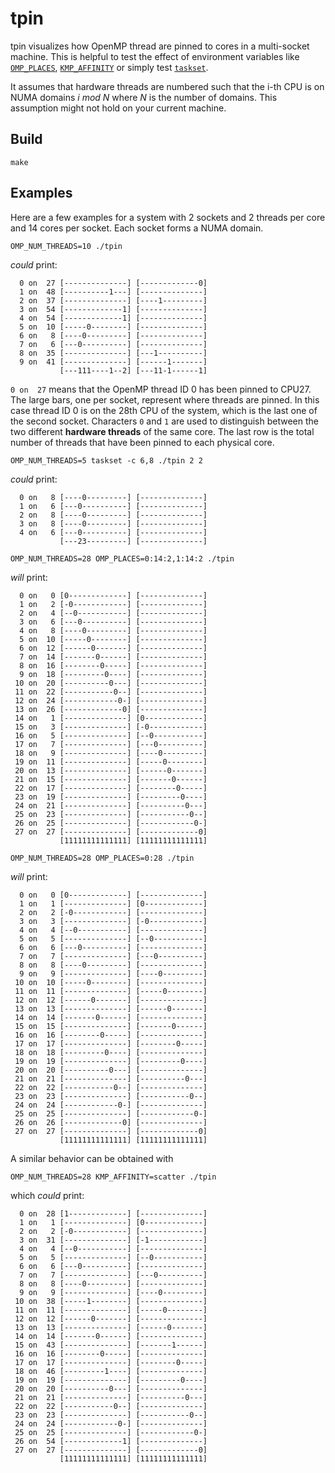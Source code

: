 # tpin

tpin visualizes how OpenMP thread are pinned to cores in a multi-socket machine.
This is helpful to test the effect of environment variables like [`OMP_PLACES`](https://www.openmp.org/spec-html/5.0/openmpse53.html), [`KMP_AFFINITY`](https://www.intel.com/content/www/us/en/docs/cpp-compiler/developer-guide-reference/2021-8/thread-affinity-interface.html) or
simply test [`taskset`](https://man7.org/linux/man-pages/man1/taskset.1.html).

It assumes that hardware threads are numbered such that the i-th CPU is on NUMA domains _i mod N_ where _N_ is the number of domains.
This assumption might not hold on your current machine.

## Build

`make`

## Examples

Here are a few examples for a system with 2 sockets and 2 threads per core and 14 cores per socket.
Each socket forms a NUMA domain.
```
OMP_NUM_THREADS=10 ./tpin
```
_could_ print:
```
  0 on  27 [--------------] [-------------0]
  1 on  48 [----------1---] [--------------]
  2 on  37 [--------------] [----1---------]
  3 on  54 [-------------1] [--------------]
  4 on  54 [-------------1] [--------------]
  5 on  10 [-----0--------] [--------------]
  6 on   8 [----0---------] [--------------]
  7 on   6 [---0----------] [--------------]
  8 on  35 [--------------] [---1----------]
  9 on  41 [--------------] [------1-------]
           [---111----1--2] [---11-1------1]
```
`0 on  27` means that the OpenMP thread ID 0 has been pinned to CPU27.
The large bars, one per socket, represent where threads are pinned.
In this case thread ID 0 is on the 28th CPU of the system,
which is the last one of the second socket.
Characters `0` and `1` are used to distinguish between the two different
**hardware threads** of the same core.
The last row is the total number of threads that have been pinned to each
physical core.

```
OMP_NUM_THREADS=5 taskset -c 6,8 ./tpin 2 2
```
_could_ print:
```
  0 on   8 [----0---------] [--------------]
  1 on   6 [---0----------] [--------------]
  2 on   8 [----0---------] [--------------]
  3 on   8 [----0---------] [--------------]
  4 on   6 [---0----------] [--------------]
           [---23---------] [--------------]
```

```
OMP_NUM_THREADS=28 OMP_PLACES=0:14:2,1:14:2 ./tpin
```
_will_ print:
```
  0 on   0 [0-------------] [--------------]
  1 on   2 [-0------------] [--------------]
  2 on   4 [--0-----------] [--------------]
  3 on   6 [---0----------] [--------------]
  4 on   8 [----0---------] [--------------]
  5 on  10 [-----0--------] [--------------]
  6 on  12 [------0-------] [--------------]
  7 on  14 [-------0------] [--------------]
  8 on  16 [--------0-----] [--------------]
  9 on  18 [---------0----] [--------------]
 10 on  20 [----------0---] [--------------]
 11 on  22 [-----------0--] [--------------]
 12 on  24 [------------0-] [--------------]
 13 on  26 [-------------0] [--------------]
 14 on   1 [--------------] [0-------------]
 15 on   3 [--------------] [-0------------]
 16 on   5 [--------------] [--0-----------]
 17 on   7 [--------------] [---0----------]
 18 on   9 [--------------] [----0---------]
 19 on  11 [--------------] [-----0--------]
 20 on  13 [--------------] [------0-------]
 21 on  15 [--------------] [-------0------]
 22 on  17 [--------------] [--------0-----]
 23 on  19 [--------------] [---------0----]
 24 on  21 [--------------] [----------0---]
 25 on  23 [--------------] [-----------0--]
 26 on  25 [--------------] [------------0-]
 27 on  27 [--------------] [-------------0]
           [11111111111111] [11111111111111]
```

```
OMP_NUM_THREADS=28 OMP_PLACES=0:28 ./tpin
```
_will_ print:
```
  0 on   0 [0-------------] [--------------]
  1 on   1 [--------------] [0-------------]
  2 on   2 [-0------------] [--------------]
  3 on   3 [--------------] [-0------------]
  4 on   4 [--0-----------] [--------------]
  5 on   5 [--------------] [--0-----------]
  6 on   6 [---0----------] [--------------]
  7 on   7 [--------------] [---0----------]
  8 on   8 [----0---------] [--------------]
  9 on   9 [--------------] [----0---------]
 10 on  10 [-----0--------] [--------------]
 11 on  11 [--------------] [-----0--------]
 12 on  12 [------0-------] [--------------]
 13 on  13 [--------------] [------0-------]
 14 on  14 [-------0------] [--------------]
 15 on  15 [--------------] [-------0------]
 16 on  16 [--------0-----] [--------------]
 17 on  17 [--------------] [--------0-----]
 18 on  18 [---------0----] [--------------]
 19 on  19 [--------------] [---------0----]
 20 on  20 [----------0---] [--------------]
 21 on  21 [--------------] [----------0---]
 22 on  22 [-----------0--] [--------------]
 23 on  23 [--------------] [-----------0--]
 24 on  24 [------------0-] [--------------]
 25 on  25 [--------------] [------------0-]
 26 on  26 [-------------0] [--------------]
 27 on  27 [--------------] [-------------0]
           [11111111111111] [11111111111111]
```

A similar behavior can be obtained with
```
OMP_NUM_THREADS=28 KMP_AFFINITY=scatter ./tpin
```
which _could_ print:
```
  0 on  28 [1-------------] [--------------]
  1 on   1 [--------------] [0-------------]
  2 on   2 [-0------------] [--------------]
  3 on  31 [--------------] [-1------------]
  4 on   4 [--0-----------] [--------------]
  5 on   5 [--------------] [--0-----------]
  6 on   6 [---0----------] [--------------]
  7 on   7 [--------------] [---0----------]
  8 on   8 [----0---------] [--------------]
  9 on   9 [--------------] [----0---------]
 10 on  38 [-----1--------] [--------------]
 11 on  11 [--------------] [-----0--------]
 12 on  12 [------0-------] [--------------]
 13 on  13 [--------------] [------0-------]
 14 on  14 [-------0------] [--------------]
 15 on  43 [--------------] [-------1------]
 16 on  16 [--------0-----] [--------------]
 17 on  17 [--------------] [--------0-----]
 18 on  46 [---------1----] [--------------]
 19 on  19 [--------------] [---------0----]
 20 on  20 [----------0---] [--------------]
 21 on  21 [--------------] [----------0---]
 22 on  22 [-----------0--] [--------------]
 23 on  23 [--------------] [-----------0--]
 24 on  24 [------------0-] [--------------]
 25 on  25 [--------------] [------------0-]
 26 on  54 [-------------1] [--------------]
 27 on  27 [--------------] [-------------0]
           [11111111111111] [11111111111111]
```
